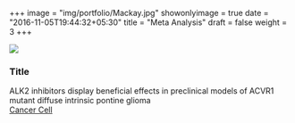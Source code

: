 +++
image = "img/portfolio/Mackay.jpg"
showonlyimage = true
date = "2016-11-05T19:44:32+05:30"
title = "Meta Analysis"
draft = false
weight = 3
+++
<!--more-->
![](/img/portfolio/Mackay_oncoprint.jpg)
###	Title
ALK2 inhibitors display beneficial effects in preclinical models of ACVR1 mutant diffuse intrinsic pontine glioma  
[Cancer Cell](https://www.sciencedirect.com/science/article/pii/S1535610817303628)
